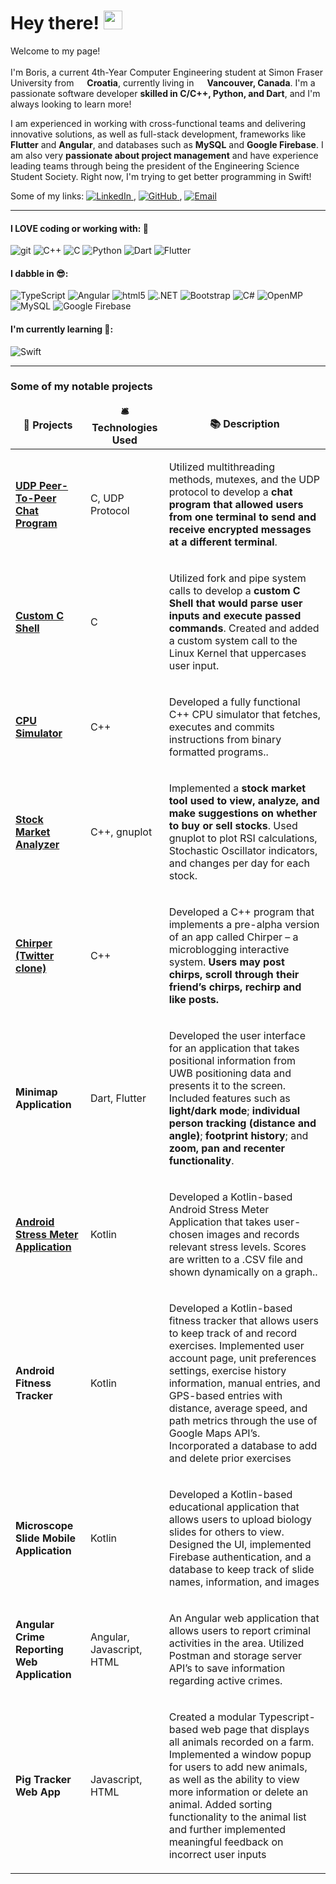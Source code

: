 <h1>Hey there! <img src="https://emojis.slackmojis.com/emojis/images/1680554188/65018/cat-roomba-exceptionally-fast.gif?1680554188" width="30"/></h1>


<p>
  Welcome to my page! 
  </br> 
  </br> 
  I'm Boris, a current 4th-Year Computer Engineering student at Simon Fraser University from <img src="https://cdn-icons-png.flaticon.com/512/197/197503.png" width="13"/> <b>Croatia</b>, currently living in <img src="https://cdn-icons-png.flaticon.com/512/197/197430.png" width="13"/> <b>Vancouver, Canada</b>.
  I'm a passionate software developer <b>skilled in C/C++, Python, and Dart</b>, and I'm always looking to learn more! 

I am experienced in working with cross-functional teams and delivering innovative solutions, as well as full-stack development, frameworks like <b>Flutter</b> and <b>Angular</b>, and databases such as <b>MySQL</b> and <b>Google Firebase</b>. I am also very <b>passionate about project management</b> and have experience leading teams through being the president of the Engineering Science Student Society. Right now, I'm trying to get better programming in Swift!
</p>

<p align="left">
  Some of my links: 
  
  <a href="https://www.linkedin.com/in/boris-perdija/">
    <img alt="LinkedIn" src="https://img.shields.io/badge/LinkedIn-0077B5?style=flat-square&logo=linkedin&logoColor=white" />
  </a>,
  
  <a href="https://github.com/bperdija">
    <img alt="GitHub" src="https://img.shields.io/badge/GitHub-181717?style=flat-square&logo=github&logoColor=white" />
  </a>, 

  <a href="mailto:borisperdija99@gmail.com">
  <img alt="Email" src="https://img.shields.io/badge/Email-43853d?style=flat-square&logo=minutemailer&logoColor=white" />
</a>

</p>



-----


<h4>I LOVE coding or working with: 🤩 </h4>
<p>
  <img alt="git" src="https://img.shields.io/badge/-Git-F05032?style=flat-square&logo=cplusplus&logoColor=white" />
  <img alt="C++" src="https://img.shields.io/badge/-C++-ea2845?style=flat-square&logo=nestjs&logoColor=white" />
  <img alt="C" src="https://img.shields.io/badge/-C-DD0031?style=flat-square&logo=c&logoColor=white" />
  <img alt="Python" src="https://img.shields.io/badge/-Python-CB3837?style=flat-square&logo=python&logoColor=white" />
  <img alt="Dart" src="https://img.shields.io/badge/-Dart-E34F26?style=flat-square&logo=dart&logoColor=white" />
  <img alt="Flutter" src="https://img.shields.io/badge/-Flutter-FB542B?style=flat-square&logo=flutter&logoColor=white" />

  <!--

  <img alt="?" src="https://img.shields.io/badge/-Rollup-EC4A3F?style=flat-square&logo=rollup.js&logoColor=white" />
  <img alt="?" src="https://img.shields.io/badge/-D3.js-F9A03C?style=flat-square&logo=d3.js&logoColor=white" />
  <img alt="?" src="https://img.shields.io/badge/-Prettier-F7B93E?style=flat-square&logo=prettier&logoColor=white" />
  <img alt="?" src="https://img.shields.io/badge/-MongoDB-13aa52?style=flat-square&logo=mongodb&logoColor=white" />
  <img alt="?" src="https://img.shields.io/badge/-Nodejs-43853d?style=flat-square&logo=Node.js&logoColor=white" />

  -->
  
</p>

<h4>I dabble in 😎: </h4>
<p>
  <img alt="TypeScript" src="https://img.shields.io/badge/-TypeScript-46a2f1?style=flat-square&logo=typescript&logoColor=white" />
  <img alt="Angular" src="https://img.shields.io/badge/-Angular-2088FF?style=flat-square&logo=angular&logoColor=white" />
  <img alt="html5" src="https://img.shields.io/badge/-html5-1a73e8?style=flat-square&logo=html5&logoColor=white" />
<img alt=".NET" src="https://img.shields.io/badge/-.NET-007ACC?style=flat-square&logo=dotnet&logoColor=white" />
  <img alt="Bootstrap" src="https://img.shields.io/badge/-Bootstrap-5849BE?style=flat-square&logo=bootstrap&logoColor=white" />
  <img alt="C#" src="https://img.shields.io/badge/-C%23-311C87?style=flat-square&logo=csharp&logoColor=white" />
  <img alt="OpenMP" src="https://img.shields.io/badge/-OpenMP-430098?style=flat-square&logoColor=white" />
  <img alt="MySQL" src="https://img.shields.io/badge/-mySQL-764ABC?style=flat-square&logo=mySQL&logoColor=white" />
  <img alt="Google Firebase" src="https://img.shields.io/badge/-Google Firebase-B7178C?style=flat-square&logo=firebase&logoColor=white" />
</p>

<h4>I'm currently learning 🤔: </h4>
<p">
  <img alt="Swift" src="https://img.shields.io/badge/-Swift-007ACC?style=flat-square&logo=swift&logoColor=white" />
</p>

-----


<h3>Some of my notable projects</h3>
<table>
  <thead align="center">
    <tr border: none;>
      <td><b>🎁 Projects</b></td>
      <td><b>🛎 Technologies Used</b></td>
      <td><b>📚 Description</b></td>
    </tr>
  </thead>
  <tbody>
    <tr>
      <td><a href="https://github.com/bperdija/Linux-UDP-Chat-Program"><b>UDP Peer-To-Peer Chat Program</b></a></td>
      <td><p>C, UDP Protocol</p></td>
      <td><p>Utilized multithreading methods, mutexes, and the UDP protocol to develop a <b>chat program that allowed users from one terminal to send and receive encrypted messages at a different terminal</b>.</p></td>
    </tr>
    <tr>
      <td><a href="https://github.com/bperdija/Custom-C-Shell"><b>Custom C Shell</b></a></td>
      <td><p>C</p></td>
      <td><p>Utilized fork and pipe system calls to develop a <b>custom C Shell that would parse user inputs and execute passed commands</b>. Created and added a custom system call to the Linux Kernel that uppercases user input.</p></td>
    </tr>
    <tr>
      <td><a href="https://github.com/bperdija/CPU_Simulator"><b>CPU Simulator</b></a></td>
      <td><p>C++</p></td>
      <td><p>Developed a fully functional C++ CPU simulator that fetches, executes and commits instructions from binary formatted programs.</b>.</p></td>
    </tr>
    <tr>
      <td><a href="https://github.com/bperdija/Stock_Market_Analyzer"><b>Stock Market Analyzer</b></a></td>
      <td><p>C++, gnuplot</p></td>
      <td><p> Implemented a <b>stock market tool used to view, analyze, and make suggestions on whether to buy or sell stocks</b>. Used gnuplot to plot RSI calculations, Stochastic Oscillator indicators, and changes per day for each stock. </p></td>
    </tr>
    <tr>
      <td><a href="https://github.com/bperdija/Chirper_Application"><b>Chirper (Twitter clone)</b></a></td>
      <td><p>C++</p></td>
      <td><p> Developed a C++ program that implements a pre-alpha version of an app called Chirper – a microblogging interactive system. <b> Users may post chirps, scroll through their friend’s chirps, rechirp and like posts. </b>
 </p></td>
    </tr>
    <tr>
      <td><b>Minimap Application</b></td>
      <td><p>Dart, Flutter</p></td>
      <td><p> Developed the user interface for an application that takes positional information from UWB positioning data and presents it to the screen. Included features such as <b>light/dark mode</b>; <b>individual person tracking (distance and angle)</b>; <b>footprint history</b>; and <b>zoom, pan and recenter functionality</b>.
 </p></td>
    <tr>
      <td><a href="https://github.com/bperdija/Kotlin-Stress-Meter"><b>Android Stress Meter Application</b></a></td>
      <td><p>Kotlin</p></td>
      <td><p> Developed a Kotlin-based Android Stress Meter Application that takes user-chosen images and records relevant stress levels. Scores are written to a .CSV file and shown dynamically on a graph.</b>.
 </p></td>
     </tr>
     <tr>
      <td><a><b>Android Fitness Tracker</b></a></td>
      <td><p>Kotlin</p></td>
      <td><p> Developed a Kotlin-based fitness tracker that allows users to keep track of and record exercises. Implemented user account page, unit preferences settings, exercise history information, manual entries, and GPS-based entries with distance, average speed, and path metrics through the use of Google Maps API’s. Incorporated a database to add and delete prior exercises
      </p></td>
      <tr>
      <td><a><b>Microscope Slide Mobile Application</b></a></td>
      <td><p>Kotlin</p></td>
      <td><p>Developed a Kotlin-based educational application that allows users to upload biology slides for others to view. Designed the UI, implemented Firebase authentication, and a database to keep track of slide names, information, and images
      </p></td>
     <tr>
      <td><a><b>Angular Crime Reporting Web Application</b></a></td>
      <td><p>Angular, Javascript, HTML</p></td>
      <td><p>An Angular web application that allows users to report criminal activities in the area. Utilized Postman and storage server API’s to save information regarding active crimes.
      </p></td>
      <tr>
      <td><a><b>Pig Tracker Web App</b></a></td>
      <td><p>Javascript, HTML</p></td>
      <td><p>Created a modular Typescript-based web page that displays all animals recorded on a farm. Implemented a window popup for users to add new animals, as well as the ability to view more information or delete an animal. Added sorting functionality to the animal list and further implemented meaningful feedback on incorrect user inputs
      </p></td>


  </tbody>
</table>


<!--
[![Boris' GitHub stats](https://github-readme-stats.vercel.app/api?username=bperdija)](https://github.com/anuraghazra/github-readme-stats)

![Push Count](https://img.shields.io/github/commit-activity/w/bperdija/bperdija?label=Pushes)
-->
<!--
**bperdija/bperdija** is a ✨ _special_ ✨ repository because its `README.md` (this file) appears on your GitHub profile.

Here are some ideas to get you started:

- 🔭 I’m currently working on ...
- 🌱 I’m currently learning ...
- 👯 I’m looking to collaborate on ...
- 🤔 I’m looking for help with ...
- 💬 Ask me about ...
- 📫 How to reach me: ...
- 😄 Pronouns: ...
- ⚡ Fun fact: ...
-->
